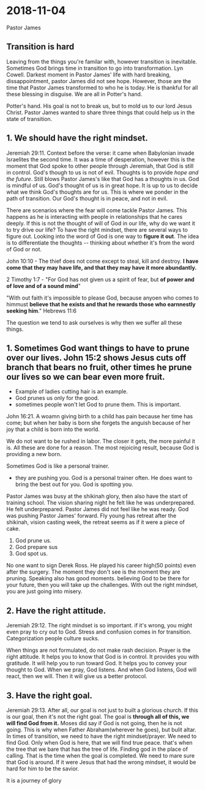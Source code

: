 # 2018-11-04

Pastor James

## Transition is hard

Leaving from the things you're familar with, however transition is inevitable. Sometimes God brings time in transition to go into transformation. Lyn Cowell. Darkest moment in Pastor James' life with hard breaking, dissappointment, pastor James did not see hope. However, those are the time that Pastor James transformed to who he is today. He is thankful for all these blessing in disguise. We are all in Potter's hand.

Potter's hand. His goal is not to break us, but to mold us to our lord Jesus Christ. Pastor James wanted to share three things that could help us in the state of transition.

## 1. We should have the right mindset.

Jeremiah 29:11. Context before the verse: it came when Babylonian invade Israelites the second time. It was a time of desperation, however this is the moment that God spoke to other people through Jeremiah, that God is still in control. God's though to us is not of evil. Thoughts is to provide *hope and the future*. Still blows Pastor James's like that God has a thoughts in us. God is mindful of us. God's thought of us is in great hope. It is up to us to decide what we think God's thoughts are for us. This is where we ponder in the path of transition. Our God's thought is in peace, and not in evil.

There are scenarios where the fear will come tackle Pastor James. This happens as he is interacting with people in relationships that he cares deeply. If this is not the thought of will of God in our life, why do we want it to try drive our life? To have the right mindset, there are several ways to figure out. Looking into the word of God is one way to **figure it out**. The idea is to differentiate the thoughts -- thinking about whether it's from the word of God or not.

John 10:10 - The thief does not come except to steal, kill and destroy. **I have come that they may have life, and that they may have it more abundantly.** 

2 Timothy 1:7 - "For God has not given us a spirit of fear, but **of power and of love and of a sound mind**"

"With out faith it's impossible to please God, because anyoen who comes to himmust **believe that he exists and that he rewards those who earnnestly seeking him**." Hebrews 11:6

The question we tend to ask ourselves is why then we suffer all these things.

## 1. Sometimes God want things to have to prune over our lives. John 15:2 shows Jesus cuts off branch that bears no fruit, other times he prune our lives so we can bear even more fruit.
  - Example of ladies cutting hair is an example.
  - God prunes us only for the good.
  - sometimes people won't let God to prune them. This is important.
  
John 16:21. A woamn giving birth to a child has pain because her time has come; but when her baby is born she forgets the anguish because of her joy that a child is born into the world.

We do not want to be rushed in labor. The closer it gets, the more painful it is. All these are done for a reason. The most rejoicing result, because God is providing a new born.

Sometimes God is like a personal trainer.
  - they are pushing you. God is a personal trainer often. He does want to bring the best out for you. God is spotting you.
  
Pastor James was busy at the shikinah glory, then also have the start of training school. The vision sharing night he felt like he was underprepared. He felt underprepared. Pastor James did not feel like he was ready. God was pushing Pastor James' forward. Fly young has retreat after the shikinah, vision casting week, the retreat seems as if it were a piece of cake. 

1. God prune us.
1. God prepare sus
1. God spot us.
  
 No one want to sign Derek Ross. He played his career high(50 points) even after the surgery. The moment they don't see is the moment they are pruning. Speaking also has good moments. believing God to be there for your future, then you will take up the challenges. With out the right mindset, you are just going into misery.
 
##  2. Have the right attitude.

Jeremiah 29:12. The right mindset is so important. if it's wrong, you might even pray to cry out to God. Stress and confusion comes in for transition. Categorization people culture sucks.

When things are not formulated, do not make rash decision. Prayer is the right attitude. It helps you to know that God is in control. It provides you with gratitude. It will help you to run toward God. It helps you to convey your thought to God. When we pray, God listens. And when God listens,  God will react, then we will. Then it will give us a better protocol.

## 3. Have the right goal.

Jeremiah 29:13. After all, our goal is not just to built a glorious church. If this is our goal, then it's not the right goal. The goal is **through all of this, we will find God from it.** Moses did say if God is not going, then he is not going. This is why when Father Abraham(wherever he goes), but bulit altar. In times of transition, we need to have the right mindset/prayer. We need to find God. Only when God is here, that we will find true peace. that's when the tree that we bare that has the tree of life. Finding god in the place of calling. That is the time when the goal is completed. We need to mare sure that God is around. If it were Jesus that had the wrong mindset, it would be hard for him to be the savior.

It is a journey of glory